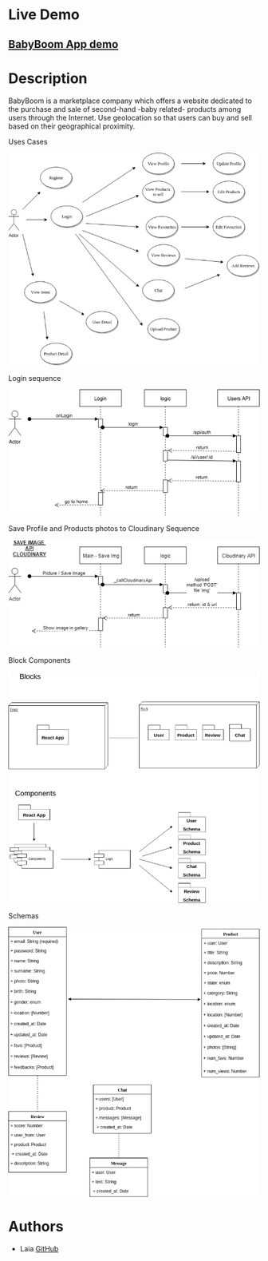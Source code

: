 # Live Demo 
## [BabyBoom App demo](http://babyboom.surge.sh/#/)

# Description
BabyBoom is a marketplace company which offers a website dedicated to the purchase and sale of second-hand -baby related- products among users through the Internet. Use geolocation so that users can buy and sell based on their geographical proximity.


Uses Cases

![USES CASES](docs/images/babyboom_use_cases.png)

Login sequence

![LOGIN](docs/images/babyboom_login.png)


Save Profile and Products photos to Cloudinary Sequence

![CLOUDINARY IMAGE](docs/images/babyboom_saveImage_sequence.png)


Block Components

![BLOCK COMPONENTS](docs/images/babyboom_blocks_component.png)


Schemas

![SchEMAS](docs/images/babyboom_schema.png)



# Authors

- Laia [GitHub](https://github.com/laia89)


